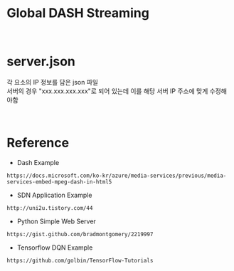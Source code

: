 # Global DASH Streaming  

<br>

# server.json   
각 요소의 IP 정보를 담은 json 파일    
서버의 경우 "xxx.xxx.xxx.xxx"로 되어 있는데 이를 해당 서버 IP 주소에 맞게 수정해야함   

<br>

# Reference   
- Dash Example
```
https://docs.microsoft.com/ko-kr/azure/media-services/previous/media-services-embed-mpeg-dash-in-html5 
```
- SDN Application Example
```
http://uni2u.tistory.com/44 
```
- Python Simple Web Server
```
https://gist.github.com/bradmontgomery/2219997
```
- Tensorflow DQN Example
```
https://github.com/golbin/TensorFlow-Tutorials
```
